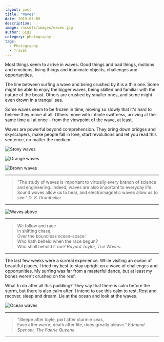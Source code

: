 ```yaml
---
layout: post
title: "Waves"
date: 2019-03-09
description:
image: /assets/images/waves.jpg
author: Gigi
category: photography
tags:
  - Photography
  - Travel
---
```


Most things seem to arrive in waves. Good things and bad things, motions and emotions,  living things and inanimate objects, challenges and opportunities.

The line between surfing a wave and being crushed by it is a thin one. Some might be able to enjoy the bigger waves, being skilled and familiar with the nature of the beast. Others are crushed by smaller ones, and some might even drown in a tranquil sea.

Some waves seem to be frozen in time, moving so slowly that it's hard to believe they move at all. Others move with infinite swiftness, arriving at the same time all at once - from the viewpoint of the wave, at least.

Waves are powerful beyond comprehension. They bring down bridges and skyscrapers, make people fall in love, start revolutions and let you read this sentence, no matter the medium.

![Stony waves](/assets/images/waves-stone.jpg#full)

![Orange waves](/assets/images/waves-orange.jpg#full)

![Brown waves](/assets/images/waves-brown.jpg#full)

----

<blockquote>
"The study of waves is important to virtually every branch of science and engineering. Indeed, waves are also important to everyday life. Sound waves allow us to hear, and electromagnetic waves allow us to see."
<cite>D. S. Drumheller</cite>
</blockquote>

----

![Waves above](/assets/images/waves-above.jpg)

----

<blockquote>
We follow and race<br/>
In shifting chase,<br/>
Over the boundless ocean-space!<br/>
Who hath beheld when the race begun?<br/>
Who shall behold it run?
<cite>Bayard Taylor, The Waves.</cite>
</blockquote>

----

The last few weeks were a surreal experience. While visiting an ocean of beautiful places, I tried my best to stay upright on a wave of challenges and opportunities. My surfing was far from a masterful dance, but at least my bones weren't crushed on the reef.

What to do after all this paddling? They say that there is calm before the storm, but there is also calm after. I intend to use this calm to rest. Rest and recover, sleep and dream. Lie at the ocean and look at the waves.

![Ocean waves](/assets/images/waves-ocean.jpg#full)

----

<blockquote>
"Sleepe after toyle, port after stormie seas,<br/>
Ease after warre, death after life, does greatly please."
<cite>Edmund Spenser, The Faerie Queene</cite>
</blockquote>

----
